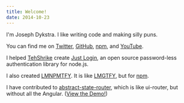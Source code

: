 ```yaml
---
title: Welcome!
date: 2014-10-23
---
```


I'm Joseph Dykstra. I like writing code and making silly puns.

You can find me on [Twitter](https://twitter.com/JosephDykstra), [GitHub](https://github.com/ArtskydJ), [npm](https://npmjs.com/~artskydj), and [YouTube](https://youtube.com/YoungerDykstras).

I helped [TehShrike](https://twitter.com/TehShrike) create [Just Login](http://justlogin.xyz), an open source password-less authentication library for node.js.

I also created [LMNPMTFY](http://lmnpmtfy.com). It is like [LMGTFY](http://lmgtfy.com), but for [npm](https://npmjs.com).

I have contributed to [abstract-state-router](https://github.com/TehShrike/abstract-state-router), which is like ui-router, but without all the Angular. ([View the Demo!](http://tehshrike.github.io/state-router-example))
